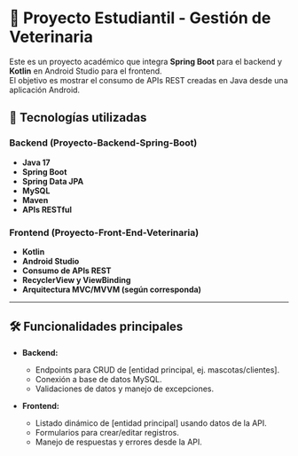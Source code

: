 # 📱 Proyecto Estudiantil - Gestión de Veterinaria

Este es un proyecto académico que integra **Spring Boot** para el backend y **Kotlin** en Android Studio para el frontend.  
El objetivo es mostrar el consumo de APIs REST creadas en Java desde una aplicación Android.

## 🚀 Tecnologías utilizadas

### Backend (Proyecto-Backend-Spring-Boot)
- **Java 17**
- **Spring Boot**
- **Spring Data JPA**
- **MySQL**
- **Maven**
- **APIs RESTful**

### Frontend (Proyecto-Front-End-Veterinaria)
- **Kotlin**
- **Android Studio**
- **Consumo de APIs REST**
- **RecyclerView y ViewBinding**
- **Arquitectura MVC/MVVM (según corresponda)**

---

## 🛠 Funcionalidades principales

- **Backend:**
  - Endpoints para CRUD de [entidad principal, ej. mascotas/clientes].
  - Conexión a base de datos MySQL.
  - Validaciones de datos y manejo de excepciones.
  
- **Frontend:**
  - Listado dinámico de [entidad principal] usando datos de la API.
  - Formularios para crear/editar registros.
  - Manejo de respuestas y errores desde la API.

